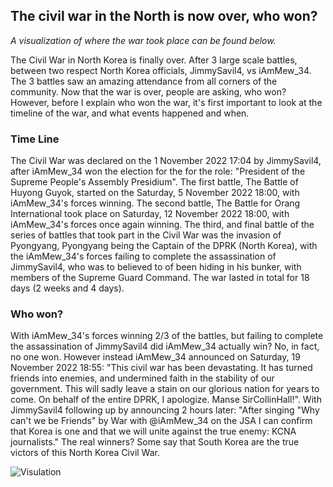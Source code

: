 ## The civil war in the North is now over, who won?

*A visualization of where the war took place can be found below.*

The Civil War in North Korea is finally over. After 3 large scale battles, between two respect North Korea officials, JimmySavil4, vs iAmMew_34. The 3 battles saw an amazing attendance from all corners of the community. Now that the war is over, people are asking, who won? However, before I explain who won the war, it's first important to look at the timeline of the war, and what events happened and when.

### Time Line
The Civil War was declared on the 1 November 2022 17:04 by JimmySavil4, after iAmMew_34 won the election for the for the role: "President of the Supreme People's Assembly Presidium". The first battle, The Battle of Huyong Guyok, started on the Saturday, 5 November 2022 18:00, with iAmMew_34's forces winning. The second battle, The Battle for Orang International took place on Saturday, 12 November 2022 18:00, with iAmMew_34's forces once again winning. The third, and final battle of the series of battles that took part in the Civil War was the invasion of Pyongyang, Pyongyang being the Captain of the DPRK (North Korea), with the iAmMew_34's forces failing to complete the assassination of JimmySavil4, who was to believed to of been hiding in his bunker, with members of the Supreme Guard Command. The war lasted in total for 18 days (2 weeks and 4 days).

### Who won?
With iAmMew_34's forces winning 2/3 of the battles, but failing to complete the assassination of JimmySavil4 did iAmMew_34 actually win? No, in fact, no one won. However instead iAmMew_34 announced on Saturday, 19 November 2022 18:55: "This civil war has been devastating. It has turned friends into enemies, and undermined faith in the stability of our government. This will sadly leave a stain on our glorious nation for years to come. On behalf of the entire DPRK, I apologize. Manse SirCollinHall!". With JimmySavil4 following up by announcing 2 hours later: "After singing "Why can't we be Friends" by War with @iAmMew_34 on the JSA I can confirm that Korea is one and that we will unite against the true enemy: KCNA journalists."
The real winners? Some say that South Korea are the true victors of this North Korea Civil War.

![Visulation](https://media.discordapp.net/attachments/1030140746126331914/1044690404760633344/image.png?width=1044&height=671)
